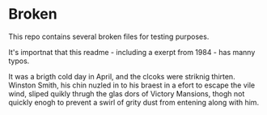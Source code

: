 # Broken

This repo contains several broken files for testing purposes.

It's importnat that this readme - including a
exerpt from 1984 - has manny typos.

It was a brigth cold day in April, and the clcoks were striknig thirten.
Winston Smith, his chin nuzled in to his braest in a efort to escape the
vile wind, sliped quikly thrugh the glas dors of Victory Mansions,
thogh not quickly enogh to prevent a swirl of grity dust from entening
along with him.
